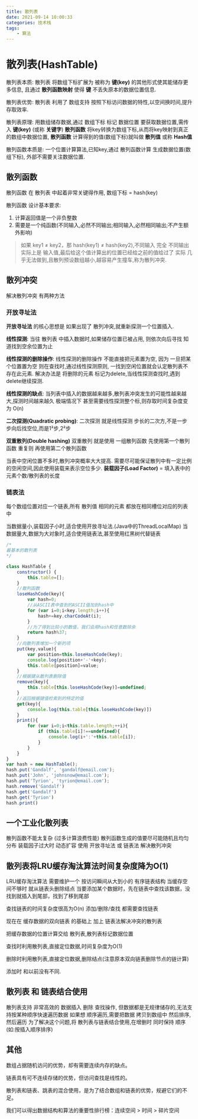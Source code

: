 ```yaml
---
title: 散列表
date: 2021-09-14 10:00:33
categories: 技术栈
tags: 
    - 算法
---
```


# 散列表(HashTable)

散列表本质:
散列表 将数组下标扩展为 被称为 __键(key)__ 的其他形式使其能储存更多信息,
且通过 __散列函数映射__ 使得 __键__ 不丢失原本的数据位置信息.

散列表优势:
散列表 利用了 数组支持 按照下标访问数据的特性,以空间换时间,提升存取效率.

散列表原理:
用数组储存数据,通过 数组下标 标记 数据位置
要获取数据位置,需传入 __键(key)__ (或称 __关键字__)
__散列函数__ 将key转换为数组下标,从而将key映射到真正的数组中数据位置,
__散列函数__ 计算得到的值(数组下标)就叫做 __散列值__ 或称 __Hash值__

散列函数本质是:
一个位置计算算法,已知key,通过 散列函数计算 生成数据位置(数组下标),
外部不需要关注数据位置.

## 散列函数
散列函数 在 散列表 中起着非常关键得作用, 数组下标 = hash(key)

散列函数 设计基本要求:
1. 计算返回值是一个非负整数
2. 需要是一个纯函数(不同输入,必然不同输出;相同输入,必然相同输出;不产生额外影响)

>  如果 key1 ≠ key2，那 hash(key1) ≠ hash(key2),不同输入 完全 不同输出
>  实际上是 输入值,最后给这个值计算出的位置已经给之前的值给过了
>  实际 几乎无法做到,且散列预设数组越小,越容易产生撞车,称为散列冲突.

## 散列冲突
解决散列冲突 有两种方法 

### 开放寻址法
__开放寻址法__ 的核心思想是 如果出现了 散列冲突,就重新探测一个位置插入.

__线性探测__:
当往 散列表 中插入数据时,如果储存位置已被占用,
则依次向后寻找 知道找到空余位置为止

__线性探测的删除操作__:
线性探测的删除操作 不能直接把元素置为空,
因为 一旦把某个位置置为空 则在查找时,通过线性探测原则,
一找到空闲位置就会认定散列表不存在此元素.
解决办法是 将删除的元素 标记为delete,当线性探测查找时,遇到delete继续探测.

__线性探测的缺点__:
当列表中插入的数据越来越多,散列表冲突发生的可能性越来越大,探测时间越来越久
极端情况下 甚至需要线性探测整个标,则存取时间复杂度变为 O(n)

__二次探测(Quadratic probing)__:
二次探测 就是线性探测 步长的二次方,不是一步步向后找空位,而是1²步,2²步

__双重散列(Double hashing)__
双重散列 就是使用 一组散列函数 先使用第一个散列函数 重复则 再使用第二个散列函数

当表中空闲位置不多时,散列冲突概率大大提高.
需要尽可能保证散列中有一定比例的空闲空间,因此使用装载来表示空位多少.
__装载因子(Load Factor)__ = 填入表中的元素个数/散列表的长度

### 链表法

每个数组位置对应一个链表,所有 散列值 相同的元素 都放在相同槽位对应的列表中

当数据量小,装载因子小时,适合使用开放寻址法.(Java中的ThreadLocalMap)
当数据量大,数据为大对象时,适合使用链表法,甚至使用红黑树代替链表
```js
/*
最基本的散列表
*/

class HashTable {
    constructor() {
        this.table=[];
    }
    //散列函数
    loseHashCode(key){
        var hash=0;
        //从ASCII表中查到的ASCII值加到hash中
        for (var i=0;i<key.length;i++){
            hash+=key.charCodeAt(i);
        }
        //为了得到比较小的数值，我们会用hash和任意数除余
        return hash%37;
    }
    //向散列表增加一个新的项
    put(key,value){
        var position=this.loseHashCode(key);
        console.log(position+'-'+key);
        this.table[position]=value;
    }
    //根据键从散列表删除值
    remove(key){
        this.table[this.loseHashCode(key)]=undefined;
    }
    //返回根据键值检索到的特定的值
    get(key){
        console.log(this.table[this.loseHashCode(key)])
    }
    print(){
        for (var i=0;i<this.table.length;++i){
            if (this.table[i]!==undefined){
                console.log(i+':'+this.table[i]);
            }
        }
    }
}
var hash = new HashTable();
hash.put('Gandalf', 'gandalf@email.com');
hash.put('John', 'johnsnow@email.com');
hash.put('Tyrion', 'tyrion@email.com');
hash.remove('Gandalf')
hash.get('Gandalf')
hash.get('Tyrion')
hash.print()
```

## 一个工业化散列表

散列函数不能太复杂 (过多计算浪费性能)
散列函数生成的值要尽可能随机且均匀分布
装载因子过大时 动态扩容
使用 开放寻址法 或 链表法 解决散列冲突

## 散列表将LRU缓存淘汰算法时间复杂度降为O(1)

LRU缓存淘汰算法 需要维护一个 按访问瞬间从大到小的 有序链表结构
当缓存空间不够时 就从链表头删除结点
当要添加某个数据时，先在链表中查找该数据，没找到就插入到尾部，找到了移到尾部

查找链表的时间复杂度很高为O(n)
添加/删除/查找 都需要查找链表

现在在 缓存数据的双向链表 的基础上 加上 链表法解决冲突的散列表

把缓存数据的位置计算交给 散列表,散列表标记数据位置

查找时利用散列表,直接定位数据,时间复杂度为O(1)

删除时利用散列表,直接定位数据,删除结点(注意原本双向链表删除节点的链计算)

添加时 和以前没有不同.

## 散列表 和 链表结合使用

散列表支持 非常高效的 数据插入 删除 查找操作,
但数据都是无规律储存的,无法支持按某种顺序快速遍历数据
如果想 顺序遍历,需要把数据 拷贝到数组中 然后排序,然后遍历
为了解决这个问题,将 散列表与链表结合使用,在增删时 同时保持 顺序
(如:按插入顺序排序)

## 其他

数组占据随机访问的优势，却有需要连续内存的缺点。

链表具有可不连续存储的优势，但访问查找是线性的。

散列表和链表、跳表的混合使用，是为了结合数组和链表的优势，规避它们的不足。

我们可以得出数据结构和算法的重要性排行榜：连续空间 > 时间 > 碎片空间